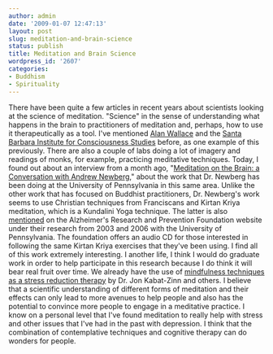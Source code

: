 ```yaml
---
author: admin
date: '2009-01-07 12:47:13'
layout: post
slug: meditation-and-brain-science
status: publish
title: Meditation and Brain Science
wordpress_id: '2607'
categories:
- Buddhism
- Spirituality
---
```


There have been quite a few articles in recent years about scientists
looking at the science of meditation. "Science" in the sense of
understanding what happens in the brain to practitioners of meditation
and, perhaps, how to use it therapeutically as a tool. I've mentioned
[Alan Wallace](http://www.alanwallace.org/) and the [Santa Barbara
Institute for Consciousness Studies](http://www.sbinstitute.com/)
before, as one example of this previously. There are also a couple of
labs doing a lot of imagery and readings of monks, for example,
practicing meditative techniques. Today, I found out about an interview
from a month ago, "[Meditation on the Brain: a Conversation with Andrew
Newberg](http://www.sharpbrains.com/blog/2008/12/04/meditation-on-the-brain-a-conversation-with-andrew-newberg/),"
about the work that Dr. Newberg has been doing at the University of
Pennsylvania in this same area. Unlike the other work that has focused
on Buddhist practitioners, Dr. Newberg's work seems to use Christian
techniques from Franciscans and Kirtan Kriya meditation, which is a
Kundalini Yoga technique. The latter is also
[mentioned](http://www.alzheimersprevention.org/research.htm) on the
Alzheimer's Research and Prevention Foundation website under their
research from 2003 and 2006 with the University of Pennsylvania. The
foundation offers an audio CD for those interested in following the same
Kirtan Kriya exercises that they've been using. I find all of this work
extremely interesting. I another life, I think I would do graduate work
in order to help participate in this research because I do think it will
bear real fruit over time. We already have the use of [mindfulness
techniques as a stress reduction
therapy](http://www.mindfullivingprograms.com/whatMBSR.php) by Dr. Jon
Kabat-Zinn and others. I believe that a scientific understanding of
different forms of meditation and their effects can only lead to more
avenues to help people and also has the potential to convince more
people to engage in a meditative practice. I know on a personal level
that I've found meditation to really help with stress and other issues
that I've had in the past with depression. I think that the combination
of contemplative techniques and cognitive therapy can do wonders for
people.
